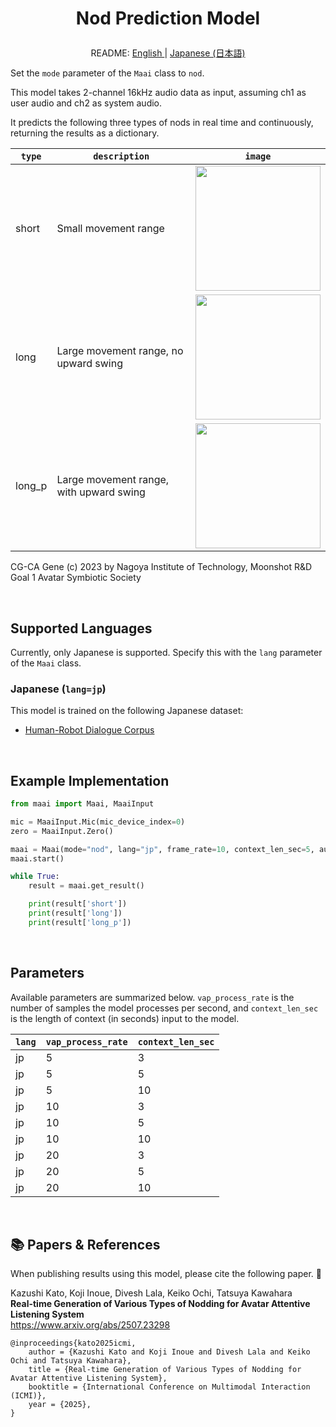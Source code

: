 <h1>
<p align="center">
Nod Prediction Model
</p>
</h1>
<p align="center">
README: <a href="vap_nod.md">English </a> | <a href="vap_nod_JP.md">Japanese (日本語) </a>
</p>

Set the `mode` parameter of the `Maai` class to `nod`.

This model takes 2-channel 16kHz audio data as input, assuming ch1 as user audio and ch2 as system audio.

It predicts the following three types of nods in real time and continuously, returning the results as a dictionary.

<p align="center">

| `type` | `description` | `image` |
| --- | --- | --- |
| short | Small movement range | <img src="../img/short.gif" width="200"> |
| long | Large movement range, no upward swing | <img src="../img/long.gif" width="200"> |
| long_p | Large movement range, with upward swing | <img src="../img/long_p.gif" width="200"> |

CG-CA Gene (c) 2023 by Nagoya Institute of Technology, Moonshot R&D Goal 1 Avatar Symbiotic Society
</p>

</br>

## Supported Languages

Currently, only Japanese is supported.
Specify this with the `lang` parameter of the `Maai` class.

### Japanese (`lang=jp`)

This model is trained on the following Japanese dataset:
- [Human-Robot Dialogue Corpus]()

</br>

## Example Implementation

```python
from maai import Maai, MaaiInput

mic = MaaiInput.Mic(mic_device_index=0)
zero = MaaiInput.Zero()

maai = Maai(mode="nod", lang="jp", frame_rate=10, context_len_sec=5, audio_ch1=mic, audio_ch2=zero,device="cpu")
maai.start()

while True:
    result = maai.get_result()

    print(result['short'])
    print(result['long'])
    print(result['long_p'])
```

</br>

## Parameters

Available parameters are summarized below.
`vap_process_rate` is the number of samples the model processes per second, and `context_len_sec` is the length of context (in seconds) input to the model.

| `lang` | `vap_process_rate` | `context_len_sec` |
| --- | --- | --- |
| jp | 5 | 3 |
| jp | 5 | 5 |
| jp | 5 | 10 |
| jp | 10 | 3 |
| jp | 10 | 5 |
| jp | 10 | 10 |
| jp | 20 | 3 |
| jp | 20 | 5 |
| jp | 20 | 10 |

<br>

## 📚 Papers & References

When publishing results using this model, please cite the following paper. 🙏

Kazushi Kato, Koji Inoue, Divesh Lala, Keiko Ochi, Tatsuya Kawahara<br>
__Real-time Generation of Various Types of Nodding for Avatar Attentive Listening System__<br>
https://www.arxiv.org/abs/2507.23298<br>

```
@inproceedings{kato2025icmi,
    author = {Kazushi Kato and Koji Inoue and Divesh Lala and Keiko Ochi and Tatsuya Kawahara},
    title = {Real-time Generation of Various Types of Nodding for Avatar Attentive Listening System},
    booktitle = {International Conference on Multimodal Interaction (ICMI)},
    year = {2025},
}
```
